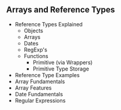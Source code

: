 ## Arrays and Reference Types

- Reference Types Explained
  - Objects
  - Arrays
  - Dates
  - RegExp's
  - Functions
    - Primitive (via Wrappers)
    - Primitive Type Storage
- Reference Type Examples
- Array Fundamentals
- Array Features
- Date Fundamentals
- Regular Expressions